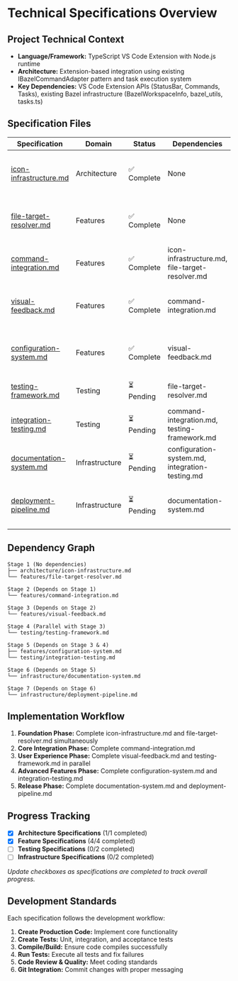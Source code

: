# Technical Specifications Overview

## Project Technical Context
- **Language/Framework:** TypeScript VS Code Extension with Node.js runtime
- **Architecture:** Extension-based integration using existing IBazelCommandAdapter pattern and task execution system
- **Key Dependencies:** VS Code Extension APIs (StatusBar, Commands, Tasks), existing Bazel infrastructure (BazelWorkspaceInfo, bazel_utils, tasks.ts)

## Specification Files

| Specification | Domain | Status | Dependencies | Description |
|---------------|---------|---------|--------------|-------------|
| [icon-infrastructure.md](architecture/icon-infrastructure.md) | Architecture | ✅ Complete | None | StatusBar icon component and state management system |
| [file-target-resolver.md](features/file-target-resolver.md) | Features | ✅ Complete | None | Intelligent file-to-target mapping and resolution engine |
| [command-integration.md](features/command-integration.md) | Features | ✅ Complete | icon-infrastructure.md, file-target-resolver.md | Build command execution and adapter integration |
| [visual-feedback.md](features/visual-feedback.md) | Features | ✅ Complete | command-integration.md | User experience enhancements and visual states |
| [configuration-system.md](features/configuration-system.md) | Features | ✅ Complete | visual-feedback.md | Advanced configuration and customization options |
| [testing-framework.md](testing/testing-framework.md) | Testing | ⏳ Pending | file-target-resolver.md | Comprehensive test suite for all components |
| [integration-testing.md](testing/integration-testing.md) | Testing | ⏳ Pending | command-integration.md, testing-framework.md | End-to-end workflow testing |
| [documentation-system.md](infrastructure/documentation-system.md) | Infrastructure | ⏳ Pending | configuration-system.md, integration-testing.md | User and developer documentation |
| [deployment-pipeline.md](infrastructure/deployment-pipeline.md) | Infrastructure | ⏳ Pending | documentation-system.md | Release preparation and marketplace deployment |

## Dependency Graph
```
Stage 1 (No dependencies)
├── architecture/icon-infrastructure.md
└── features/file-target-resolver.md

Stage 2 (Depends on Stage 1)
└── features/command-integration.md

Stage 3 (Depends on Stage 2)
└── features/visual-feedback.md

Stage 4 (Parallel with Stage 3)
└── testing/testing-framework.md

Stage 5 (Depends on Stage 3 & 4)
├── features/configuration-system.md
└── testing/integration-testing.md

Stage 6 (Depends on Stage 5)
└── infrastructure/documentation-system.md

Stage 7 (Depends on Stage 6)
└── infrastructure/deployment-pipeline.md
```

## Implementation Workflow
1. **Foundation Phase:** Complete icon-infrastructure.md and file-target-resolver.md simultaneously
2. **Core Integration Phase:** Complete command-integration.md
3. **User Experience Phase:** Complete visual-feedback.md and testing-framework.md in parallel
4. **Advanced Features Phase:** Complete configuration-system.md and integration-testing.md
5. **Release Phase:** Complete documentation-system.md and deployment-pipeline.md

## Progress Tracking
- [x] **Architecture Specifications** (1/1 completed)
- [x] **Feature Specifications** (4/4 completed)
- [ ] **Testing Specifications** (0/2 completed)
- [ ] **Infrastructure Specifications** (0/2 completed)

*Update checkboxes as specifications are completed to track overall progress.*

## Development Standards
Each specification follows the development workflow:
1. **Create Production Code:** Implement core functionality
2. **Create Tests:** Unit, integration, and acceptance tests
3. **Compile/Build:** Ensure code compiles successfully
4. **Run Tests:** Execute all tests and fix failures
5. **Code Review & Quality:** Meet coding standards
6. **Git Integration:** Commit changes with proper messaging 